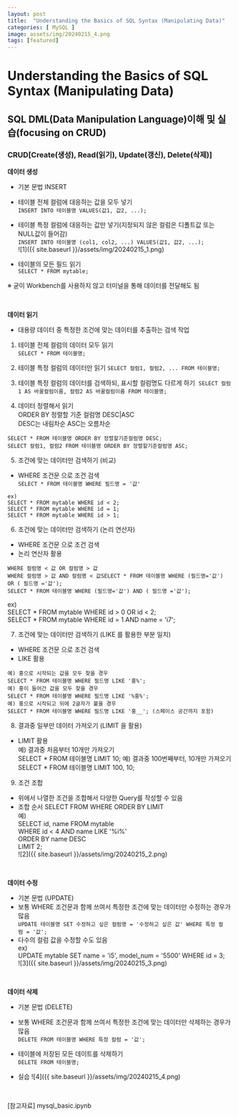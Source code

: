 ```yaml
---
layout: post
title:  "Understanding the Basics of SQL Syntax (Manipulating Data)"
categories: [ MySQL ]
image: assets/img/20240215_4.png
tags: [featured]
---
```

   
# Understanding the Basics of SQL Syntax (Manipulating Data)  
  
## SQL DML(Data Manipulation Language)이해 및 실습(focusing on CRUD)  
  
### CRUD[Create(생성), Read(읽기), Update(갱신), Delete(삭제)]  
  
**데이터 생성**  
- 기본 문법 INSERT  
- 테이블 전체 컬럼에 대응하는 값을 모두 넣기  
`INSERT INTO 테이블명 VALUES(값1, 값2, ...);`  
  
- 테이블 특정 컬럼에 대응하는 값만 넣기(지정되지 않은 컬럼은 디폴트값 또는 NULL값이 들어감)  
`INSERT INTO 테이블명 (col1, col2, ...) VALUES(값1, 값2, ...);`  
![1]({{ site.baseurl }}/assets/img/20240215_1.png)  
  
- 테이블의 모든 필드 읽기  
`SELECT * FROM mytable;` 
  
※ 굳이 Workbench를 사용하지 않고 터미널을 통해 데이터를 전달해도 됨  

<br>
  
**데이터 읽기**  
- 대용량 데이터 중 특정한 조건에 맞는 데이터를 추출하는 검색 작업  
  
1. 테이블 전체 컬럼의 데이터 모두 읽기  
`SELECT * FROM 테이블명;`  
  
2. 테이블 특정 컬럼의 데이터만 읽기 `SELECT 컬럼1, 컬럼2, ... FROM 테이블명;`  
  
3. 테이블 특정 컬럼의 데이터를 검색하되, 표시할 컬럼명도 다르게 하기  `SELECT 컬럼1 AS 바꿀컬럼이름, 컬럼2 AS 바꿀컬럼이름 FROM 테이블명;`  
  
4. 데이터 정렬해서 읽기  
ORDER BY 정렬할 기준 컬럼명 DESC|ASC  
DESC는 내림차순 ASC는 오름차순  
  
`SELECT * FROM 테이블명 ORDER BY 정렬할기준컬럼명 DESC;`  
`SELECT 컬럼1, 컬럼2 FROM 테이블명 ORDER BY 정렬할기준컬럼명 ASC;`  
  
5. 조건에 맞는 데이터만 검색하기 (비교)  
- WHERE 조건문 으로 조건 검색  
`SELECT * FROM 테이블명 WHERE 필드명 = '값'`  
~~~  
ex)  
SELECT * FROM mytable WHERE id < 2;  
SELECT * FROM mytable WHERE id = 1;  
SELECT * FROM mytable WHERE id > 1;  
~~~  
  
6. 조건에 맞는 데이터만 검색하기 (논리 연산자)  
- WHERE 조건문 으로 조건 검색  
- 논리 연산자 활용  
~~~  
WHERE 컬럼명 < 값 OR 컬럼명 > 값  
WHERE 컬럼명 > 값 AND 컬럼명 < 값SELECT * FROM 테이블명 WHERE (필드명='값') OR ( 필드명 ='값');  
SELECT * FROM 테이블명 WHERE (필드명='값') AND ( 필드명 ='값');  
~~~  
  
ex)  
SELECT * FROM mytable WHERE id > 0 OR id < 2;  
SELECT * FROM mytable WHERE id = 1 AND name = 'i7';  
  
7. 조건에 맞는 데이터만 검색하기 (LIKE 를 활용한 부분 일치)  
- WHERE 조건문 으로 조건 검색  
- LIKE 활용  
~~~  
예) 홍으로 시작되는 값을 모두 찾을 경우  
SELECT * FROM 테이블명 WHERE 필드명 LIKE '홍%';  
예) 홍이 들어간 값을 모두 찾을 경우  
SELECT * FROM 테이블명 WHERE 필드명 LIKE '%홍%';  
예) 홍으로 시작되고 뒤에 2글자가 붙을 경우  
SELECT * FROM 테이블명 WHERE 필드명 LIKE '홍__'; (스페이스 공간까지 포함)  
~~~  
  
8. 결과중 일부만 데이터 가져오기 (LIMIT 을 활용)  
- LIMIT 활용  
예) 결과중 처음부터 10개만 가져오기  
SELECT * FROM 테이블명 LIMIT 10; 
예) 결과중 100번째부터, 10개만 가져오기  
SELECT * FROM 테이블명 LIMIT 100, 10;  
  
9. 조건 조합  
- 위에서 나열한 조건을 조합해서 다양한 Query를 작성할 수 있음  
- 조합 순서 SELECT FROM WHERE ORDER BY LIMIT  
예)  
SELECT id, name FROM mytable  
WHERE id < 4 AND name LIKE '%i%'  
ORDER BY name DESC  
LIMIT 2;  
![2]({{ site.baseurl }}/assets/img/20240215_2.png)  

<br>

**데이터 수정**  
- 기본 문법 (UPDATE)  
- 보통 WHERE 조건문과 함께 쓰여서 특정한 조건에 맞는 데이터만 수정하는 경우가 많음  
`UPDATE 테이블명 SET 수정하고 싶은 컬럼명 = '수정하고 싶은 값' WHERE 특정 컬럼 = '값';`  
- 다수의 컬럼 값을 수정할 수도 있음  
ex)  
UPDATE mytable SET name = 'i5', model_num = '5500' WHERE id = 3;  
![3]({{ site.baseurl }}/assets/img/20240215_3.png)

<br>

**데이터 삭제**  
- 기본 문법 (DELETE)  
- 보통 WHERE 조건문과 함께 쓰여서 특정한 조건에 맞는 데이터만 삭제하는 경우가 많음  
`DELETE FROM 테이블명 WHERE 특정 컬럼 = '값';`  
- 테이블에 저장된 모든 데이트를 삭제하기  
`DELETE FROM 테이블명;`  

- 실습
![4]({{ site.baseurl }}/assets/img/20240215_4.png)  

<br>

[참고자료] mysql_basic.ipynb  







